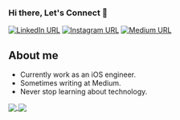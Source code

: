### Hi there, Let's Connect 👋
[![LinkedIn URL](https://img.shields.io/static/v1?color=red&label=linkedin&logo=linkedin&logoColor=white&style=for-the-badge&message=Connect)](https://www.linkedin.com/in/william-gho-b90619b7)
[![Instagram URL](https://img.shields.io/static/v1?color=purple&label=Instagram&logo=Instagram&logoColor=white&style=for-the-badge&message=follow)](https://www.instagram.com/wliam_)
[![Medium URL](https://img.shields.io/static/v1?color=green&label=medium&logo=Medium&logoColor=white&style=for-the-badge&message=Connect)](https://williamgho.medium.com/)


## About me
- Currently work as an iOS engineer.
- Sometimes writing at Medium.
- Never stop learning about technology.

<a href="https://github.com/wliam06/">
  <img align="center" src="https://github-readme-stats.vercel.app/api?username=wliam06&count_private=true&show_icons=true&theme=dracula&hide_border=false" />
</a> 

<a href="https://github.com/wliam06/">
  <img align="center" src="https://github-readme-stats.vercel.app/api/top-langs?username=wliam06&count_private=true&layout=compact&theme=dracula&hide_border=false&langs_count=10"/>
</a>

<!--
**wliam06/wliam06** is a ✨ _special_ ✨ repository because its `README.md` (this file) appears on your GitHub profile.

Here are some ideas to get you started:

- 🔭 I’m currently working on ...
- 🌱 I’m currently learning ...
- 👯 I’m looking to collaborate on ...
- 🤔 I’m looking for help with ...
- 💬 Ask me about ...
- 📫 How to reach me: ...
- 😄 Pronouns: ...
- ⚡ Fun fact: ...
-->
